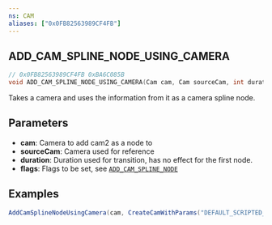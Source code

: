 ```yaml
---
ns: CAM
aliases: ["0x0FB82563989CF4FB"]
---
```

## ADD_CAM_SPLINE_NODE_USING_CAMERA

```c
// 0x0FB82563989CF4FB 0xBA6C085B
void ADD_CAM_SPLINE_NODE_USING_CAMERA(Cam cam, Cam sourceCam, int duration, int flags);
```

Takes a camera and uses the information from it as a camera spline node. 

## Parameters
* **cam**: Camera to add cam2 as a node to
* **sourceCam**: Camera used for reference
* **duration**: Duration used for transition, has no effect for the first node.
* **flags**: Flags to be set, see [`ADD_CAM_SPLINE_NODE`](#_0x8609C75EC438FB3B)

## Examples
```cs
AddCamSplineNodeUsingCamera(cam, CreateCamWithParams("DEFAULT_SCRIPTED_CAMERA", 975.9832f, 191.3923f, 86.82342f, -2.795285f, -0f, 154.0656f, 45f, true, 2), 5000, 16);
```
